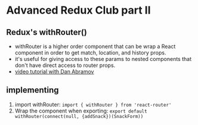 # Advanced Redux Club part II

## Redux's withRouter()
- withRouter is a higher order component that can be wrap a React component in order to get match, location, and history props.
- it's useful for giving access to these params to nested components that don't have direct access to router props. 
- <a href="https://egghead.io/lessons/javascript-redux-using-withrouter-to-inject-the-params-into-connected-components">video tutorial with Dan Abramov</a>

## implementing
1. import withRouter: ```import { withRouter } from 'react-router'```
2. Wrap the component when exporting: ```export default withRouter(connect(null, {addSnack})(SnackForm))```
